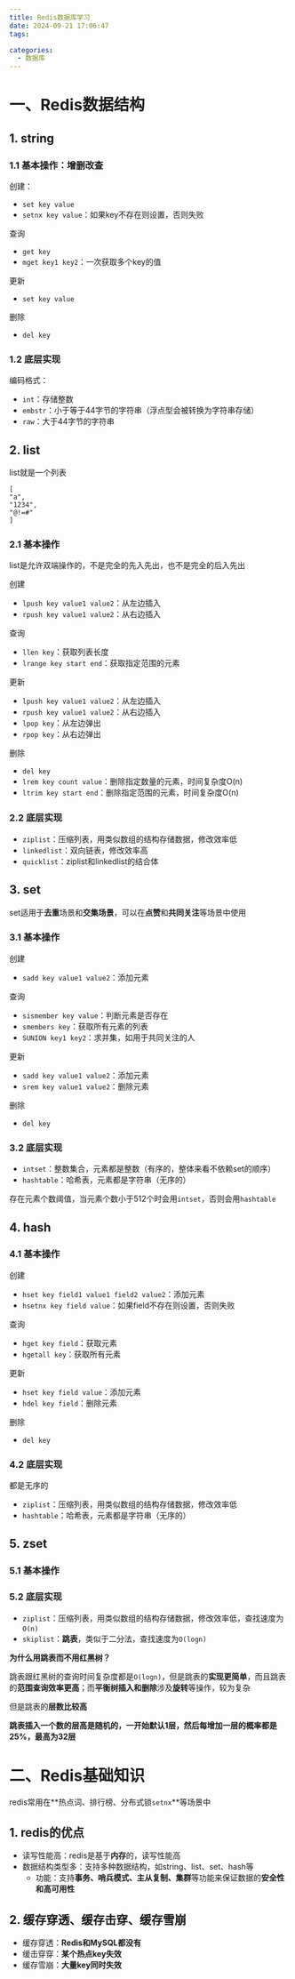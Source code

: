 ```yaml
---
title: Redis数据库学习
date: 2024-09-21 17:06:47
tags:

categories:
  - 数据库
---
```


# 一、Redis数据结构

## 1. string

### 1.1 基本操作：增删改查

创建：

- `set key value`
- `setnx key value`：如果key不存在则设置，否则失败

查询
- `get key`
- `mget key1 key2`：一次获取多个key的值

更新
- `set key value`

删除
- `del key`

### 1.2 底层实现

编码格式：
- `int`：存储整数
- `embstr`：小于等于44字节的字符串（浮点型会被转换为字符串存储）
- `raw`：大于44字节的字符串

## 2. list

list就是一个列表

```
[
"a", 
"1234", 
"@!=#"
]
```

### 2.1 基本操作

list是允许双端操作的，不是完全的先入先出，也不是完全的后入先出

创建
- `lpush key value1 value2`：从左边插入
- `rpush key value1 value2`：从右边插入

查询
- `llen key`：获取列表长度
- `lrange key start end`：获取指定范围的元素

更新
- `lpush key value1 value2`：从左边插入
- `rpush key value1 value2`：从右边插入
- `lpop key`：从左边弹出
- `rpop key`：从右边弹出

删除
- `del key`
- `lrem key count value`：删除指定数量的元素，时间复杂度O(n)
- `ltrim key start end`：删除指定范围的元素，时间复杂度O(n)

### 2.2 底层实现

- `ziplist`：压缩列表，用类似数组的结构存储数据，修改效率低
- `linkedlist`：双向链表，修改效率高
- `quicklist`：ziplist和linkedlist的结合体

## 3. set

set适用于**去重**场景和**交集场景**，可以在**点赞**和**共同关注**等场景中使用

### 3.1 基本操作

创建
- `sadd key value1 value2`：添加元素

查询
- `sismember key value`：判断元素是否存在
- `smembers key`：获取所有元素的列表
- `SUNION key1 key2`：求并集，如用于共同关注的人

更新
- `sadd key value1 value2`：添加元素
- `srem key value1 value2`：删除元素

删除
- `del key`

### 3.2 底层实现

- `intset`：整数集合，元素都是整数（有序的，整体来看不依赖set的顺序）
- `hashtable`：哈希表，元素都是字符串（无序的）

存在元素个数阈值，当元素个数小于512个时会用`intset`，否则会用`hashtable`

## 4. hash

### 4.1 基本操作

创建
- `hset key field1 value1 field2 value2`：添加元素
- `hsetnx key field value`：如果field不存在则设置，否则失败

查询
- `hget key field`：获取元素
- `hgetall key`：获取所有元素

更新

- `hset key field value`：添加元素
- `hdel key field`：删除元素

删除
- `del key`

### 4.2 底层实现

都是无序的

- `ziplist`：压缩列表，用类似数组的结构存储数据，修改效率低
- `hashtable`：哈希表，元素都是字符串（无序的）

## 5. zset

### 5.1 基本操作

### 5.2 底层实现

- `ziplist`：压缩列表，用类似数组的结构存储数据，修改效率低，查找速度为`O(n)`
- `skiplist`：**跳表**，类似于二分法，查找速度为`O(logn)`

**为什么用跳表而不用红黑树？**

跳表跟红黑树的查询时间复杂度都是`O(logn)`，但是跳表的**实现更简单**，而且跳表的**范围查询效率更高**；而**平衡树插入和删除**涉及**旋转**等操作，较为复杂

但是跳表的**层数比较高**

**跳表插入一个数的层高是随机的，一开始默认1层，然后每增加一层的概率都是25%，最高为32层**

# 二、Redis基础知识

redis常用在**热点词、排行榜、分布式锁`setnx`**等场景中

## 1. redis的优点

- 读写性能高：redis是基于**内存**的，读写性能高
- 数据结构类型多：支持多种数据结构，如string、list、set、hash等
  - 功能：支持**事务、哨兵模式、主从复制、集群**等功能来保证数据的**安全性和高可用性**

## 2. 缓存穿透、缓存击穿、缓存雪崩

- 缓存穿透：**Redis和MySQL都没有**
- 缓击穿穿：**某个热点key失效**
- 缓存雪崩：**大量key同时失效**



